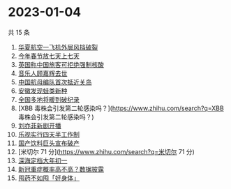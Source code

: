 # 2023-01-04

共 15 条

<!-- BEGIN ZHIHUSEARCH -->
<!-- 最后更新时间 Wed Jan 04 2023 22:09:32 GMT+0800 (China Standard Time) -->
1. [华夏航空一飞机外层风挡破裂](https://www.zhihu.com/search?q=华夏航空一飞机外层风挡破裂)
1. [今年春节放七天上七天](https://www.zhihu.com/search?q=今年春节放七天上七天)
1. [英国称中国旅客可拒绝强制核酸](https://www.zhihu.com/search?q=英国称中国旅客可拒绝强制核酸)
1. [音乐人顾嘉辉去世](https://www.zhihu.com/search?q=音乐人顾嘉辉去世)
1. [中国航母编队首次抵近关岛](https://www.zhihu.com/search?q=中国航母编队首次抵近关岛)
1. [安徽发现蛙类新种](https://www.zhihu.com/search?q=安徽发现蛙类新种)
1. [全国多地将暖到破纪录](https://www.zhihu.com/search?q=全国多地将暖到破纪录)
1. [XBB 毒株会引发第二轮感染吗？](https://www.zhihu.com/search?q=XBB 毒株会引发第二轮感染吗？)
1. [刘亦菲新剧开播](https://www.zhihu.com/search?q=刘亦菲新剧开播)
1. [乐视实行四天半工作制](https://www.zhihu.com/search?q=乐视实行四天半工作制)
1. [国产饮料巨头宣布破产](https://www.zhihu.com/search?q=国产饮料巨头宣布破产)
1. [米切尔 71 分](https://www.zhihu.com/search?q=米切尔 71 分)
1. [深海定档大年初一](https://www.zhihu.com/search?q=深海定档大年初一)
1. [新冠重症概率高不高？数据披露](https://www.zhihu.com/search?q=新冠重症概率高不高？数据披露)
1. [囤药不如囤「好身体」](https://www.zhihu.com/search?q=囤药不如囤「好身体」)
<!-- END ZHIHUSEARCH -->
